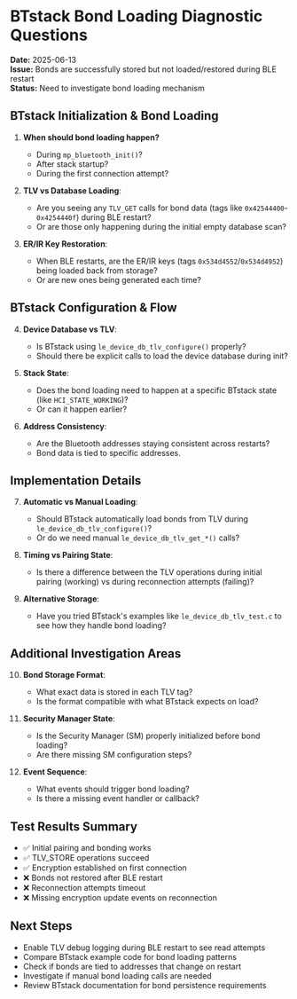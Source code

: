 # BTstack Bond Loading Diagnostic Questions

**Date:** 2025-06-13  
**Issue:** Bonds are successfully stored but not loaded/restored during BLE restart  
**Status:** Need to investigate bond loading mechanism

## BTstack Initialization & Bond Loading

1. **When should bond loading happen?** 
   - During `mp_bluetooth_init()`?
   - After stack startup?
   - During the first connection attempt?

2. **TLV vs Database Loading**: 
   - Are you seeing any `TLV_GET` calls for bond data (tags like `0x42544400`-`0x4254440f`) during BLE restart?
   - Or are those only happening during the initial empty database scan?

3. **ER/IR Key Restoration**: 
   - When BLE restarts, are the ER/IR keys (tags `0x534d4552`/`0x534d4952`) being loaded back from storage?
   - Or are new ones being generated each time?

## BTstack Configuration & Flow

4. **Device Database vs TLV**: 
   - Is BTstack using `le_device_db_tlv_configure()` properly? 
   - Should there be explicit calls to load the device database during init?

5. **Stack State**: 
   - Does the bond loading need to happen at a specific BTstack state (like `HCI_STATE_WORKING`)?
   - Or can it happen earlier?

6. **Address Consistency**: 
   - Are the Bluetooth addresses staying consistent across restarts? 
   - Bond data is tied to specific addresses.

## Implementation Details

7. **Automatic vs Manual Loading**: 
   - Should BTstack automatically load bonds from TLV during `le_device_db_tlv_configure()`?
   - Or do we need manual `le_device_db_tlv_get_*()` calls?

8. **Timing vs Pairing State**: 
   - Is there a difference between the TLV operations during initial pairing (working) vs during reconnection attempts (failing)?

9. **Alternative Storage**: 
   - Have you tried BTstack's examples like `le_device_db_tlv_test.c` to see how they handle bond loading?

## Additional Investigation Areas

10. **Bond Storage Format**:
    - What exact data is stored in each TLV tag?
    - Is the format compatible with what BTstack expects on load?

11. **Security Manager State**:
    - Is the Security Manager (SM) properly initialized before bond loading?
    - Are there missing SM configuration steps?

12. **Event Sequence**:
    - What events should trigger bond loading?
    - Is there a missing event handler or callback?

## Test Results Summary

- ✅ Initial pairing and bonding works
- ✅ TLV_STORE operations succeed
- ✅ Encryption established on first connection
- ❌ Bonds not restored after BLE restart
- ❌ Reconnection attempts timeout
- ❌ Missing encryption update events on reconnection

## Next Steps

- Enable TLV debug logging during BLE restart to see read attempts
- Compare BTstack example code for bond loading patterns
- Check if bonds are tied to addresses that change on restart
- Investigate if manual bond loading calls are needed
- Review BTstack documentation for bond persistence requirements